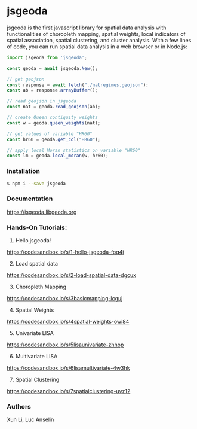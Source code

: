 # jsgeoda



jsgeoda is the first javascript library for spatial data analysis with functionalities of choropleth mapping, spatial weights, local indicators of spatial association,  spatial clustering, and cluster analysis. With a few lines of code, you can run spatial data analysis in a web browser or in Node.js:

```javascript
import jsgeoda from 'jsgeoda';

const geoda = await jsgeoda.New();

// get geojson 
const response = await fetch("./natregimes.geojson");
const ab = response.arrayBuffer();

// read geojson in jsgeoda
const nat = geoda.read_geojson(ab);

// create Queen contiguity weights
const w = geoda.queen_weights(nat);

// get values of variable "HR60"
const hr60 = geoda.get_col("HR60");

// apply local Moran statistics on variable "HR60"
const lm = geoda.local_moran(w, hr60);
```

### Installation

```bash
$ npm i --save jsgeoda
```

### Documentation

https://jsgeoda.libgeoda.org



### Hands-On Tutorials:

1. Hello jsgeoda!

https://codesandbox.io/s/1-hello-jsgeoda-foq4j

2. Load spatial data

https://codesandbox.io/s/2-load-spatial-data-dgcux

3. Choropleth Mapping

https://codesandbox.io/s/3basicmapping-lcguj

4. Spatial Weights

https://codesandbox.io/s/4spatial-weights-owi84

5. Univariate LISA

https://codesandbox.io/s/5lisaunivariate-zhhop

6. Multivariate LISA

https://codesandbox.io/s/6lisamultivariate-4w3hk

7. Spatial Clustering

https://codesandbox.io/s/7spatialclustering-uvz12

### Authors

Xun Li, Luc Anselin
